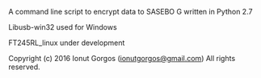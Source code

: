 A command line script to encrypt data to SASEBO G written in Python 2.7

Libusb-win32 used for Windows

FT245RL_linux under development

Copyright (c) 2016  Ionut Gorgos (ionutgorgos@gmail.com)
All rights reserved.